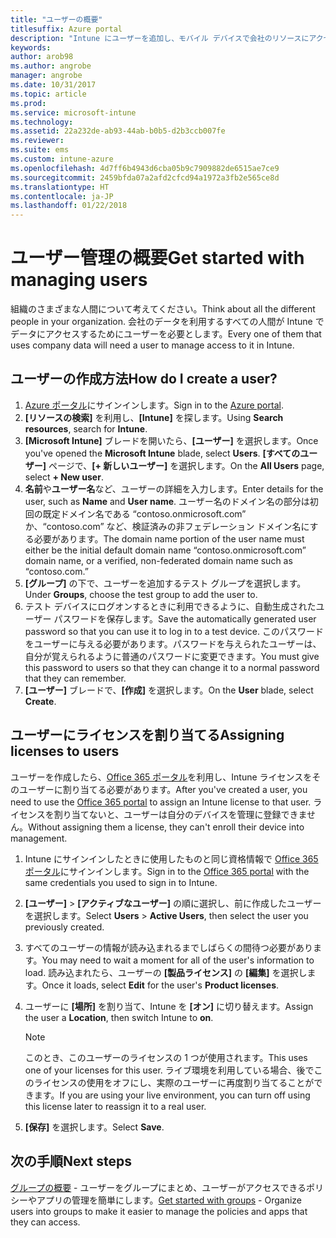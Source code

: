 ```yaml
---
title: "ユーザーの概要"
titlesuffix: Azure portal
description: "Intune にユーザーを追加し、モバイル デバイスで会社のリソースにアクセスできるようにします。"
keywords: 
author: arob98
ms.author: angrobe
manager: angrobe
ms.date: 10/31/2017
ms.topic: article
ms.prod: 
ms.service: microsoft-intune
ms.technology: 
ms.assetid: 22a232de-ab93-44ab-b0b5-d2b3ccb007fe
ms.reviewer: 
ms.suite: ems
ms.custom: intune-azure
ms.openlocfilehash: 4d7ff6b4943d6cba05b9c7909882de6515ae7ce9
ms.sourcegitcommit: 2459bfda07a2afd2cfcd94a1972a3fb2e565ce8d
ms.translationtype: HT
ms.contentlocale: ja-JP
ms.lasthandoff: 01/22/2018
---
```

# <a name="get-started-with-managing-users"></a><span data-ttu-id="49cbe-103">ユーザー管理の概要</span><span class="sxs-lookup"><span data-stu-id="49cbe-103">Get started with managing users</span></span>

<span data-ttu-id="49cbe-104">組織のさまざまな人間について考えてください。</span><span class="sxs-lookup"><span data-stu-id="49cbe-104">Think about all the different people in your organization.</span></span> <span data-ttu-id="49cbe-105">会社のデータを利用するすべての人間が Intune でデータにアクセスするためにユーザーを必要とします。</span><span class="sxs-lookup"><span data-stu-id="49cbe-105">Every one of them that uses company data will need a user to manage access to it in Intune.</span></span>

## <a name="how-do-i-create-a-user"></a><span data-ttu-id="49cbe-106">ユーザーの作成方法</span><span class="sxs-lookup"><span data-stu-id="49cbe-106">How do I create a user?</span></span>

1. <span data-ttu-id="49cbe-107">[Azure ポータル](https://portal.azure.com)にサインインします。</span><span class="sxs-lookup"><span data-stu-id="49cbe-107">Sign in to the [Azure portal](https://portal.azure.com).</span></span>
2. <span data-ttu-id="49cbe-108">**[リソースの検索]** を利用し、**[Intune]** を探します。</span><span class="sxs-lookup"><span data-stu-id="49cbe-108">Using **Search resources**, search for **Intune**.</span></span>
3. <span data-ttu-id="49cbe-109">**[Microsoft Intune]** ブレードを開いたら、**[ユーザー]** を選択します。</span><span class="sxs-lookup"><span data-stu-id="49cbe-109">Once you've opened the **Microsoft Intune** blade, select **Users**.</span></span> <span data-ttu-id="49cbe-110">**[すべてのユーザー]** ページで、**[+ 新しいユーザー]** を選択します。</span><span class="sxs-lookup"><span data-stu-id="49cbe-110">On the **All Users** page, select **+ New user**.</span></span>
4. <span data-ttu-id="49cbe-111">**名前**や**ユーザー名**など、ユーザーの詳細を入力します。</span><span class="sxs-lookup"><span data-stu-id="49cbe-111">Enter details for the user, such as **Name** and **User name**.</span></span> <span data-ttu-id="49cbe-112">ユーザー名のドメイン名の部分は初回の既定ドメイン名である “contoso.onmicrosoft.com” か、“contoso.com” など、検証済みの非フェデレーション ドメイン名にする必要があります。</span><span class="sxs-lookup"><span data-stu-id="49cbe-112">The domain name portion of the user name must either be the initial default domain name “contoso.onmicrosoft.com” domain name, or a verified, non-federated domain name such as “contoso.com.”</span></span>
5. <span data-ttu-id="49cbe-113">**[グループ]** の下で、ユーザーを追加するテスト グループを選択します。</span><span class="sxs-lookup"><span data-stu-id="49cbe-113">Under **Groups**, choose the test group to add the user to.</span></span>
6. <span data-ttu-id="49cbe-114">テスト デバイスにログオンするときに利用できるように、自動生成されたユーザー パスワードを保存します。</span><span class="sxs-lookup"><span data-stu-id="49cbe-114">Save the automatically generated user password so that you can use it to log in to a test device.</span></span> <span data-ttu-id="49cbe-115">このパスワードをユーザーに与える必要があります。パスワードを与えられたユーザーは、自分が覚えられるように普通のパスワードに変更できます。</span><span class="sxs-lookup"><span data-stu-id="49cbe-115">You must give this password to users so that they can change it to a normal password that they can remember.</span></span>
7. <span data-ttu-id="49cbe-116">**[ユーザー]** ブレードで、**[作成]** を選択します。</span><span class="sxs-lookup"><span data-stu-id="49cbe-116">On the **User** blade, select **Create**.</span></span>

## <a name="assigning-licenses-to-users"></a><span data-ttu-id="49cbe-117">ユーザーにライセンスを割り当てる</span><span class="sxs-lookup"><span data-stu-id="49cbe-117">Assigning licenses to users</span></span>

<span data-ttu-id="49cbe-118">ユーザーを作成したら、[Office 365 ポータル](http://go.microsoft.com/fwlink/p/?LinkId=698854)を利用し、Intune ライセンスをそのユーザーに割り当てる必要があります。</span><span class="sxs-lookup"><span data-stu-id="49cbe-118">After you've created a user, you need to use the [Office 365 portal](http://go.microsoft.com/fwlink/p/?LinkId=698854) to assign an Intune license to that user.</span></span> <span data-ttu-id="49cbe-119">ライセンスを割り当てないと、ユーザーは自分のデバイスを管理に登録できません。</span><span class="sxs-lookup"><span data-stu-id="49cbe-119">Without assigning them a license, they can't enroll their device into management.</span></span>

1. <span data-ttu-id="49cbe-120">Intune にサインインしたときに使用したものと同じ資格情報で [Office 365 ポータル](http://go.microsoft.com/fwlink/p/?LinkId=698854)にサインインします。</span><span class="sxs-lookup"><span data-stu-id="49cbe-120">Sign in to the [Office 365 portal](http://go.microsoft.com/fwlink/p/?LinkId=698854) with the same credentials you used to sign in to Intune.</span></span>
2. <span data-ttu-id="49cbe-121">**[ユーザー]** > **[アクティブなユーザー]** の順に選択し、前に作成したユーザーを選択します。</span><span class="sxs-lookup"><span data-stu-id="49cbe-121">Select **Users** > **Active Users**, then select the user you previously created.</span></span>
3. <span data-ttu-id="49cbe-122">すべてのユーザーの情報が読み込まれるまでしばらくの間待つ必要があります。</span><span class="sxs-lookup"><span data-stu-id="49cbe-122">You may need to wait a moment for all of the user's information to load.</span></span> <span data-ttu-id="49cbe-123">読み込まれたら、ユーザーの **[製品ライセンス]** の **[編集]** を選択します。</span><span class="sxs-lookup"><span data-stu-id="49cbe-123">Once it loads, select **Edit** for the user's **Product licenses**.</span></span>
4. <span data-ttu-id="49cbe-124">ユーザーに **[場所]** を割り当て、Intune を **[オン]** に切り替えます。</span><span class="sxs-lookup"><span data-stu-id="49cbe-124">Assign the user a **Location**, then switch Intune to **on**.</span></span>

   > [!NOTE]
   > <span data-ttu-id="49cbe-125">このとき、このユーザーのライセンスの 1 つが使用されます。</span><span class="sxs-lookup"><span data-stu-id="49cbe-125">This uses one of your licenses for this user.</span></span> <span data-ttu-id="49cbe-126">ライブ環境を利用している場合、後でこのライセンスの使用をオフにし、実際のユーザーに再度割り当てることができます。</span><span class="sxs-lookup"><span data-stu-id="49cbe-126">If you are using your live environment, you can turn off using this license later to reassign it to a real user.</span></span>

5. <span data-ttu-id="49cbe-127">**[保存]** を選択します。</span><span class="sxs-lookup"><span data-stu-id="49cbe-127">Select **Save**.</span></span>

## <a name="next-steps"></a><span data-ttu-id="49cbe-128">次の手順</span><span class="sxs-lookup"><span data-stu-id="49cbe-128">Next steps</span></span>

<span data-ttu-id="49cbe-129">[グループの概要](get-started-groups.md) - ユーザーをグループにまとめ、ユーザーがアクセスできるポリシーやアプリの管理を簡単にします。</span><span class="sxs-lookup"><span data-stu-id="49cbe-129">[Get started with groups](get-started-groups.md) - Organize users into groups to make it easier to manage the policies and apps that they can access.</span></span>
